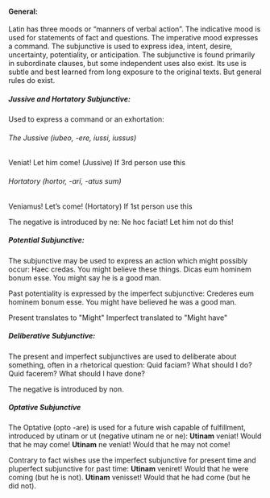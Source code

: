 #### General:
Latin has three moods or “manners of verbal action”. The indicative mood is used for statements of fact and questions. The imperative mood expresses a command. The subjunctive is used to express idea, intent, desire, uncertainty, potentiality, or anticipation. The subjunctive is found primarily in subordinate clauses, but some independent uses also exist. Its use is subtle and best learned from long exposure to the original texts. But general rules do exist.


##### Jussive and Hortatory Subjunctive:
Used to express a command or an exhortation:
###### The Jussive (iubeo, -ere, iussi, iussus) 
Veniat! Let him come! (Jussive)
If 3rd person use this
###### Hortatory (hortor, -ari, -atus sum)
Veniamus! Let’s come! (Hortatory)
If 1st person use this

The negative is introduced by ne: Ne hoc faciat! Let him not do this!

##### Potential Subjunctive:
The subjunctive may be used to express an action which might possibly occur:
	Haec credas. You might believe these things.
	Dicas eum hominem bonum esse. You might say he is a good man.

Past potentiality is expressed by the imperfect subjunctive:
	Crederes eum hominem bonum esse. You might have believed he was a good man.

Present translates to "Might"
Imperfect translated to "Might have"

##### Deliberative Subjunctive:
The present and imperfect subjunctives are used to deliberate about something, often in a rhetorical question:
	Quid faciam? What should I do?
	Quid facerem? What should I have done?

The negative is introduced by non.

##### Optative Subjunctive
The Optative (opto -are) is used for a future wish capable of fulfillment, introduced by utinam or ut (negative utinam ne or ne):
	__Utinam__ veniat! Would that he may come!
	__Utinam__ ne veniat! Would that he may not come!

Contrary to fact wishes use the imperfect subjunctive for present time and pluperfect subjunctive for past time:
	__Utinam__ veniret! Would that he were coming (but he is not). 
	__Utinam__ venisset! Would that he had come (but he did not).